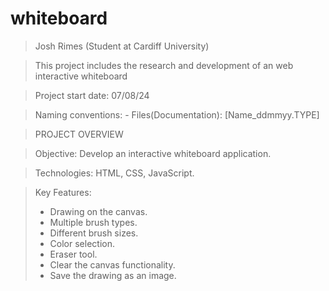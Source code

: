 # whiteboard

>Josh Rimes (Student at Cardiff University)

>This project includes the research and development of an web interactive whiteboard

>Project start date: 07/08/24

>Naming conventions: - Files(Documentation): [Name_ddmmyy.TYPE]

>

>PROJECT OVERVIEW

>Objective: Develop an interactive whiteboard application.

>Technologies: HTML, CSS, JavaScript.

>Key Features:
> - Drawing on the canvas.
> - Multiple brush types.
> - Different brush sizes.
> - Color selection.
> - Eraser tool.
> - Clear the canvas functionality.
> - Save the drawing as an image.
